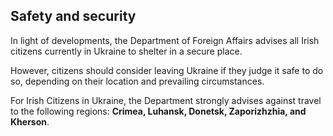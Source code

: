 ## Safety and security

In light of developments, the Department of Foreign Affairs advises all Irish citizens currently in Ukraine to shelter in a secure place.

However, citizens should consider leaving Ukraine if they judge it safe to do so, depending on their location and prevailing circumstances.

For Irish Citizens in Ukraine, the Department strongly advises against travel to the following regions: **Crimea, Luhansk, Donetsk, Zaporizhzhia, and Kherson**.